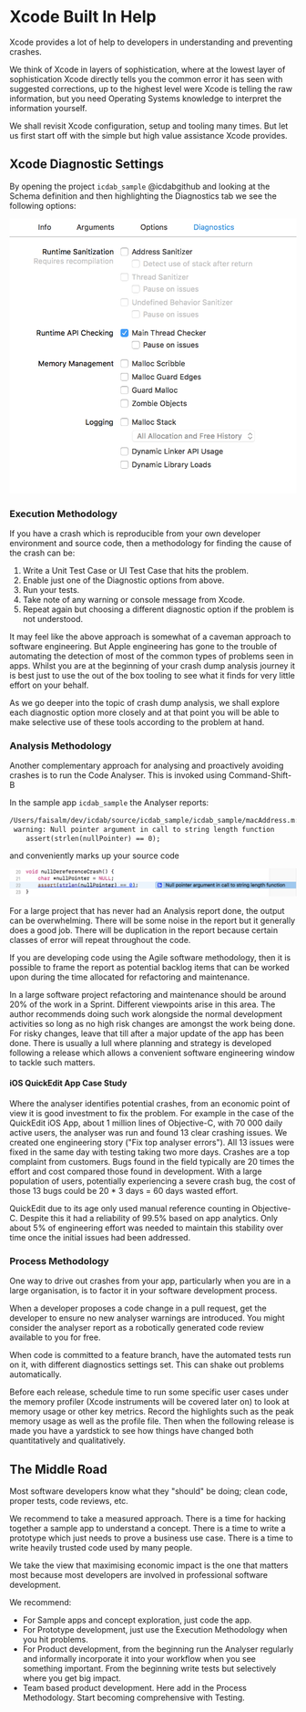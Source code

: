 # Xcode Built In Help

Xcode provides a lot of help to developers in understanding and preventing crashes.

We think of Xcode in layers of sophistication, where at the lowest layer of sophistication Xcode directly tells you the common error it has seen with suggested corrections, up to the highest level were Xcode is telling the raw information, but you need Operating Systems knowledge to interpret the information yourself.

We shall revisit Xcode configuration, setup and tooling many times.  But let us first start off with the simple but high value assistance Xcode provides.

## Xcode Diagnostic Settings

By opening the project `icdab_sample` @icdabgithub and looking at the Schema definition and then highlighting the Diagnostics tab we see the following options:

![](screenshots/diagnostic_settings.png)

### Execution Methodology

If you have a crash which is reproducible from your own developer environment and source code, then a methodology for finding the cause of the crash can be:

1.  Write a Unit Test Case or UI Test Case that hits the problem.
1.  Enable just one of the Diagnostic options from above.
1.  Run your tests.
1.  Take note of any warning or console message from Xcode.
1.  Repeat again but choosing a different diagnostic option if the problem is not understood.

It may feel like the above approach is somewhat of a caveman approach to software engineering.
But Apple engineering has gone to the trouble of automating the detection of most of the common types of problems seen in apps.  Whilst you are at the beginning of your crash dump analysis journey it is best just to use the out of the box tooling to see what it finds for very little effort on your behalf.

As we go deeper into the topic of crash dump analysis, we shall explore each diagnostic option more closely and at that point you will be able to make selective use of these tools according to the problem at hand.

### Analysis Methodology

Another complementary approach for analysing and proactively avoiding crashes is to run the Code Analyser.
This is invoked using Command-Shift-B

In the sample app `icdab_sample` the Analyser reports:

```
/Users/faisalm/dev/icdab/source/icdab_sample/icdab_sample/macAddress.m:22:12:
 warning: Null pointer argument in call to string length function
    assert(strlen(nullPointer) == 0);
```

and conveniently marks up your source code

![](screenshots/analyser_null.png)

For a large project that has never had an Analysis report done, the output can be overwhelming.
There will be some noise in the report but it generally does a good job.  There will be duplication in the report because certain classes of error will repeat throughout the code.

If you are developing code using the Agile software methodology, then it is possible to frame the report as potential backlog items that can be worked upon during the time allocated for refactoring and maintenance.

In a large software project refactoring and maintenance should be around 20% of the work in a Sprint.  Different viewpoints arise in this area.  The author recommends doing such work alongside the normal development activities so long as no high risk changes are amongst the work being done.  For risky changes, leave that till after a major update of the app has been done.  There is usually a lull where planning and strategy is developed following a release which allows a convenient software engineering window to tackle such matters.

#### iOS QuickEdit App Case Study

Where the analyser identifies potential crashes, from an economic point of view it is good investment to fix the problem.  For example in the case of the QuickEdit iOS App, about 1 million lines of Objective-C, with 70 000 daily active users, the analyser was run and found 13 clear crashing issues.  We created one engineering story ("Fix top analyser errors").  All 13 issues were fixed in the same day with testing taking two more days.  Crashes are a top complaint from customers.  Bugs found in the field typically are 20 times the effort and cost compared those found in development.  With a large population of users, potentially experiencing a severe crash bug, the cost of those 13 bugs could be 20 * 3 days = 60 days wasted effort.  

QuickEdit due to its age only used manual reference counting in Objective-C.  Despite this it had a reliability of 99.5% based on app analytics.  Only about 5% of engineering effort was needed to maintain this stability over time once the initial issues had been addressed.

### Process Methodology

One way to drive out crashes from your app, particularly when you are in a large organisation, is to factor it in your software development process.

When a developer proposes a code change in a pull request, get the developer to ensure no new analyser warnings are introduced.  You might consider the analyser report as a robotically generated code review available to you for free.

When code is committed to a feature branch, have the automated tests run on it, with different diagnostics settings set.  This can shake out problems automatically.

Before each release, schedule time to run some specific user cases under the memory profiler (Xcode instruments will be covered later on) to look at memory usage or other key metrics.  Record the highlights such as the peak memory usage as well as the profile file.  Then when the following release is made you have a yardstick to see how things have changed both quantitatively and qualitatively.

## The Middle Road

Most software developers know what they "should" be doing; clean code, proper tests, code reviews, etc.

We recommend to take a measured approach.  There is a time for hacking together a sample app to understand a concept.  There is a time to write a prototype which just needs to prove a business use case.  There is a time to write heavily trusted code used by many people.

We take the view that maximising economic impact is the one that matters most because most developers are involved in professional software development.

We recommend:

- For Sample apps and concept exploration, just code the app.
- For Prototype development, just use the Execution Methodology when you hit problems.
- For Product development, from the beginning run the Analyser regularly and informally incorporate it into your workflow when you see something important.  From the beginning write tests but selectively where you get big impact.
- Team based product development.  Here add in the Process Methodology.  Start becoming comprehensive with Testing.
